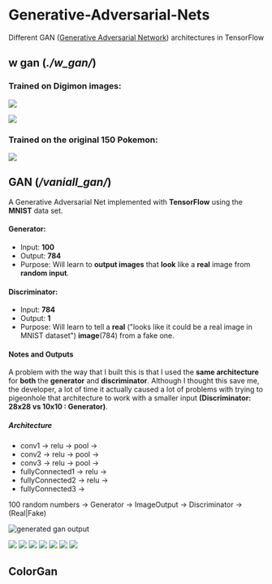 # Generative-Adversarial-Nets
Different GAN ([Generative Adversarial Network](http://papers.nips.cc/paper/5423-generative-adversarial-nets.pdf)) architectures in TensorFlow

## w gan (*./w_gan/*)

### Trained on Digimon images:
![](images/digi_gan_1.jpg)

![](images/digi_gan_2.jpg)

### Trained on the original 150 Pokemon:
![](images/poke_example.jpg)

## GAN (*/vaniall_gan/*)
A Generative Adversarial Net implemented with **TensorFlow** using the
**MNIST** data set.

#### Generator:
* Input: **100**
* Output: **784**
* Purpose: Will learn to **output images** that **look** like a **real**
image from **random input**.



#### Discriminator:
* Input: **784**
* Output: **1**
* Purpose: Will learn to tell a **real** ("looks like it could be a real image in MNIST dataset") **image**(784) from a fake one.


#### Notes and Outputs
A problem with the way that I built this is that I used the **same architecture**
for **both** the **generator** and **discriminator**. Although I thought this save me, the developer, a lot of time it actually
caused a lot of problems with trying to pigeonhole that architecture to work with a smaller input **(Discriminator: 28x28 vs 10x10 : Generator)**.

##### Architecture

* conv1 -> relu -> pool ->
* conv2 -> relu -> pool ->
* conv3 -> relu -> pool ->
* fullyConnected1 -> relu ->
* fullyConnected2 -> relu ->
* fullyConnected3 ->

100 random numbers -> Generator -> ImageOutput -> Discriminator -> (Real|Fake)


![generated gan output](images/gan_generated.gif)

![](images/init.png)
![](images/two.png)
![](images/two1.png)
![](images/three.png)
![](images/weird.png)
![](images/weird2.png)
![](images/weird3.png)

## ColorGan
